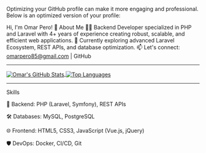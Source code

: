 
Optimizing your GitHub profile can make it more engaging and professional. Below is an optimized version of your profile:

Hi, I'm Omar Pero! 👋
About Me
👨‍💻 Backend Developer specialized in PHP and Laravel with 4+ years of experience creating robust, scalable, and efficient web applications.
🌱 Currently exploring advanced Laravel Ecosystem, REST APIs, and database optimization.
📫 Let's connect: omarpero85@gmail.com | GitHub

<hr>
<a href="https://github.com/omar95-pero"> <img align="center" src="https://github-readme-stats.vercel.app/api?username=omar95-pero&include_all_commits=true&count_private=true&show_icons=true&card_width=400&line_height=40&title_color=422161&icon_color=499fab&border_color=edf7f1&text_color=422161&bg_color=9fc7cc" alt="Omar's GitHub Stats" /> </a> <a href="https://github.com/omar95-pero"> <img align="center" src="https://github-readme-stats.vercel.app/api/top-langs/?username=omar95-pero&layout=compact&title_color=422161&icon_color=499fab&border_color=edf7f1&text_color=422161&bg_color=9fc7cc" alt="Top Languages" /> </a>

<hr>

Skills

🚀 Backend: PHP (Laravel, Symfony), REST APIs

🛠️ Databases: MySQL, PostgreSQL

🌐 Frontend: HTML5, CSS3, JavaScript (Vue.js, jQuery)

🛡️ DevOps: Docker, CI/CD, Git

